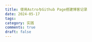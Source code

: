```yaml
---
title: 使用Astro与Github Page搭建博客记录
date: 2024-05-17
tags:
category: 实践
comments: true
draft: false
---
```

